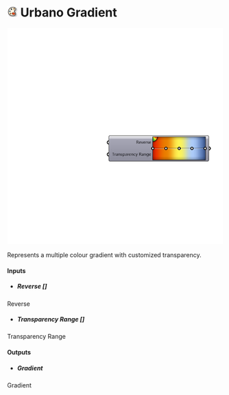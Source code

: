 # ![](../../images/icons/Urbano_Gradient.png) Urbano Gradient

![](../../images/components/Urbano_Gradient.png)

Represents a multiple colour gradient with customized transparency.

#### Inputs
* ##### Reverse []
Reverse
* ##### Transparency Range []
Transparency Range

#### Outputs
* ##### Gradient
Gradient